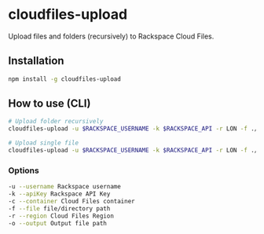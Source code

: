 # cloudfiles-upload

Upload files and folders (recursively) to Rackspace Cloud Files.

## Installation

```sh
npm install -g cloudfiles-upload
```

## How to use (CLI)

```sh
# Upload folder recursively
cloudfiles-upload -u $RACKSPACE_USERNAME -k $RACKSPACE_API -r LON -f ./files -c my-container -o remotefiles/path/

# Upload single file
cloudfiles-upload -u $RACKSPACE_USERNAME -k $RACKSPACE_API -r LON -f ./myfile.txt -c my-container -o remotefiles/path/myfile.txt
```

### Options

```sh
-u --username Rackspace username
-k --apiKey Rackspace API Key
-c --container Cloud Files container
-f --file file/directory path
-r --region Cloud Files Region
-o --output Output file path
```
